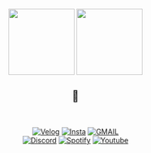    <p align="center">
   <img align="center" src="https://ifh.cc/g/B5mAqN.png" alt=""><br>
   </p>
   
<p align="center">
<img height="130em" src="https://github-readme-stats.vercel.app/api?username=devjaepal&show_icons=true" align = "center"/>
<img height="130em" src="https://github-readme-stats.vercel.app/api/top-langs?username=devjaepal&show_icons=true&locale=en&layout=compact&hide=jupyter%20notebook" align = "center"/>
</p>

  
<h2 align="center">🌳</h2>

<br>

<p align="center"> 
   <a href="https://velog.io/@jaepal"><img alt="Velog" src ="https://img.shields.io/badge/Velog-20C997.svg?&style=for-the-badge&logo=Velog&logoColor=white"/></a>
  <a href="https://www.instagram.com/jaechane/"><img alt="Insta" src ="https://img.shields.io/badge/Instagram-E4405F.svg?&style=for-the-badge&logo=Instagram&logoColor=white"/></a>
  <a href="mailto:wocks3254@gmail.com" target="blank"><img alt="GMAIL" src ="https://img.shields.io/badge/Gmail-EA4335.svg?&style=for-the-badge&logo=Gmail&logoColor=white"/></a><br>
    <a href="https://discordapp.com/users/983762984620945459"><img alt="Discord" src ="https://img.shields.io/badge/discord-000000.svg?&style=for-the-badge&logo=Discord&logoColor=white"/></a>
  <a href="https://open.spotify.com/user/315akziob73jvy6udr4gibs52khu"><img alt="Spotify" src ="https://img.shields.io/badge/Spotify-1DB954.svg?&style=for-the-badge&logo=Spotify&logoColor=white"/></a>
   <a href="https://www.youtube.com/channel/UCZfp2GI6PfR7-6pn4OlqlPA"><img alt="Youtube" src ="https://img.shields.io/badge/Youtube-FF0000.svg?&style=for-the-badge&logo=Youtube&logoColor=white"/></a>
</p>
